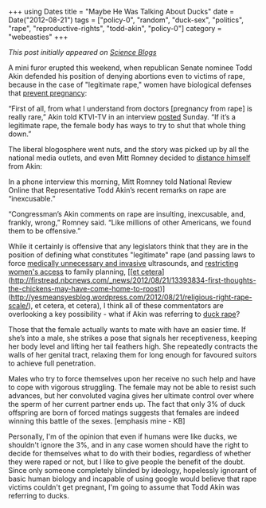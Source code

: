 +++
using Dates
title = "Maybe He Was Talking About Ducks"
date = Date("2012-08-21")
tags = ["policy-0", "random", "duck-sex", "politics", "rape", "reproductive-rights", "todd-akin", "policy-0"]
category = "webeasties"
+++

_This post initially appeared on [Science Blogs](http://scienceblogs.com/webeasties)_

A mini furor erupted this weekend, when republican Senate nominee Todd Akin defended his position of denying abortions even to victims of rape, because in the case of "legitimate rape," women have biological defenses that [prevent pregnancy](http://2012.talkingpointsmemo.com/2012/08/todd-akin-legitimate-rape.php):

“First of all, from what I understand from doctors [pregnancy from rape] is really rare,” Akin told KTVI-TV in an interview [posted](http://fox2now.com/2012/08/19/the-jaco-report-august-19-2012/) Sunday. “If it’s a legitimate rape, the female body has ways to try to shut that whole thing down.”

The liberal blogosphere went nuts, and the story was picked up by all the national media outlets, and even Mitt Romney decided to [distance himself](http://www.nationalreview.com/corner/314452/romney-akins-inexcusable-comment-robert-costa) from Akin:

In a phone interview this morning, Mitt Romney told National Review Online that Representative Todd Akin’s recent remarks on rape are “inexcusable.”

“Congressman’s Akin comments on rape are insulting, inexcusable, and, frankly, wrong,” Romney said. “Like millions of other Americans, we found them to be offensive.”

While it certainly is offensive that any legislators think that they are in the position of defining what constitutes "legitimate" rape (and passing laws to force [medically unnecessary and invasive](http://www.washingtonpost.com/blogs/virginia-politics/post/gov-bob-mcdonnell-blamed-for-transvaginal-ultrasound-bill/2012/05/30/gJQAuoYY1U_blog.html) ultrasounds, and [restricting women's access](http://www.thedailybeast.com/articles/2012/04/19/ohio-republicans-move-to-cut-funds-to-planned-parenthood-riling-democrats.html) to family planning, [[[et cetera](http://ballotpedia.org/wiki/index.php/Colorado_Personhood_Amendment,_Amendment_62_(2012))](http://firstread.nbcnews.com/_news/2012/08/21/13393834-first-thoughts-the-chickens-may-have-come-home-to-roost)](http://yesmeansyesblog.wordpress.com/2012/08/21/religious-right-rape-scale/), et cetera, et cetera), I think all of these commentators are overlooking a key possibility - what if Akin was referring to [duck rape](http://blogs.discovermagazine.com/notrocketscience/2009/12/22/ballistic-penises-and-corkscrew-vaginas-the-sexual-battles-of-ducks/)?

Those that the female actually wants to mate with have an easier time. If she’s into a male, she strikes a pose that signals her receptiveness, keeping her body level and lifting her tail feathers high. She repeatedly contracts the walls of her genital tract, relaxing them for long enough for favoured suitors to achieve full penetration.

Males who try to force themselves upon her receive no such help and have to cope with vigorous struggling. The female may not be able to resist such advances, but her convoluted vagina gives her ultimate control over where the sperm of her current partner ends up. The fact that only 3% of duck offspring are born of forced matings suggests that females are indeed winning this battle of the sexes. [emphasis mine - KB]

Personally, I'm of the opinion that even if humans were like ducks, we shouldn't ignore the 3%, and in any case women should have the right to decide for themselves what to do with their bodies, regardless of whether they were raped or not, but I like to give people the benefit of the doubt. Since only someone completely blinded by ideology, hopelessly ignorant of basic human biology and incapable of using google would believe that rape victims couldn't get pregnant, I'm going to assume that Todd Akin was referring to ducks.

      
  
